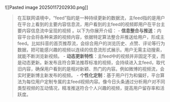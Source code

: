 ![[Pasted image 20250117202930.png]]
>在互联网语境中，“feed”指的是一种持续更新的数据流，主feed指的是用户在平台上看到的主要内容信息流，用户看到的主feed的视频即用户在平台主要内容信息流中呈现的视频 。以下为你展开介绍： - **信息整合与推送**：内容平台会将各种来源的视频内容，依据特定算法整合并推送给用户，形成主feed。比如抖音的首页推荐流，会综合用户的浏览历史、点赞、评论等行为数据，把可能感兴趣的视频以连续的信息流形式展示。用户无需主动搜索，就能不断浏览新视频。 - **动态更新特性**：主feed中的视频并非固定不变，而是动态更新。新发布且符合算法推荐标准的视频，会持续进入主feed，取代旧内容，确保用户看到的是相对新颖、热门的内容。例如微博的视频流，会实时更新博主新发布的视频。 - **个性化定制**：基于用户行为和偏好，平台算法为每位用户定制专属的主feed视频内容。像今日头条通过分析用户对不同类型视频的互动情况，精准推送符合个人兴趣的视频，提高用户留存率和活跃度。